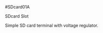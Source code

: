<!--- PrjInfo ---> <!--- Please remove this line after manually editing --->
<!--- 00a56be08b96043df9e37d6aff7b6990 --->
<!--- Created:20170111-16:38: ---> 
<!--- Author:Mlab: ---> 
<!--- AuthorEmail:mlab@mlab.cz: ---> 
<!--- Tags:imported: ---> 
<!--- Ust:None: ---> 
<!--- Name:SDcard01A: --->
#SDcard01A 
<!--- LongName --->
SDcard Slot
<!--- ELongName ---> 

<!--- Lead --->
Simple SD card terminal with voltage regulator.
<!--- ELead ---> 


​
​
<!--- Description --->
<!--- EDescription --->
<!--- Content --->
<!--- EContent --->
            